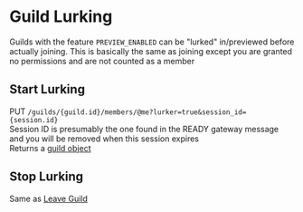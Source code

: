 # Guild Lurking

Guilds with the feature `PREVIEW_ENABLED` can be "lurked" in/previewed before actually joining. This is basically the
same as joining except you are granted no permissions and are not counted as a member

## Start Lurking

PUT `/guilds/{guild.id}/members/@me?lurker=true&session_id={session.id}`<br>
Session ID is presumably the one found in the READY gateway message and you will be removed when this session
expires<br>
Returns a [guild object](https://discord.com/developers/docs/resources/guild#guild-object)

## Stop Lurking

Same as [Leave Guild](join_leave_guild.md#leave-guild)

